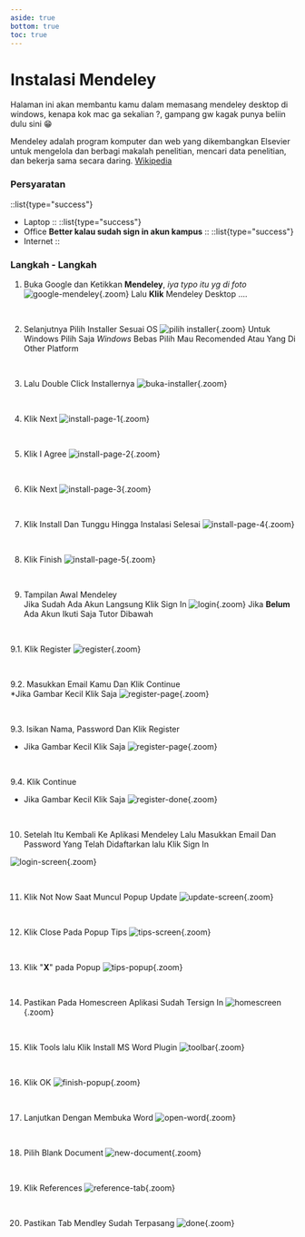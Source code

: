 ```yaml
---
aside: true
bottom: true
toc: true
---
```


# Instalasi Mendeley
Halaman ini akan membantu kamu dalam memasang mendeley desktop di windows, kenapa kok mac ga sekalian ?, gampang gw kagak punya beliin dulu sini 😁

Mendeley adalah program komputer dan web yang dikembangkan Elsevier untuk mengelola dan berbagi makalah penelitian, mencari data penelitian, dan bekerja sama secara daring. [Wikipedia](https://en.wikipedia.org/wiki/Mendeley)

### Persyaratan
::list{type="success"}
- Laptop
::
::list{type="success"}
- Office **Better kalau sudah sign in akun kampus**
::
::list{type="success"}
- Internet
::

### Langkah - Langkah
1. Buka Google dan Ketikkan **Mendeley**, *iya typo itu yg di foto*
![google-mendeley](/instalasi-mendley/1.google-mendeley.png){.zoom}
Lalu **Klik** Mendeley Desktop ....

<br/>

2. Selanjutnya Pilih Installer Sesuai OS
![pilih installer](/instalasi-mendley/2.pilih-installer.png){.zoom}
Untuk Windows Pilih Saja *Windows* Bebas Pilih Mau Recomended Atau Yang Di Other Platform

<br/>

3. Lalu Double Click Installernya
![buka-installer](/instalasi-mendley/3.buka-installer.png){.zoom}

<br/>

4. Klik Next
![install-page-1](/instalasi-mendley/4.install-page-1.png){.zoom}

<br/>

5. Klik I Agree
![install-page-2](/instalasi-mendley/4.install-page-2.png){.zoom}

<br/>

6. Klik Next
![install-page-3](/instalasi-mendley/4.install-page-3.png){.zoom}

<br/>

7. Klik Install Dan Tunggu Hingga Instalasi Selesai
![install-page-4](/instalasi-mendley/4.install-page-4.png){.zoom}

<br/>

8. Klik Finish
![install-page-5](/instalasi-mendley/4.install-page-5.png){.zoom}

<br/>

9. Tampilan Awal Mendeley<br/> 
Jika Sudah Ada Akun Langsung Klik Sign In
![login](/instalasi-mendley/5.login.png){.zoom}
Jika **Belum** Ada Akun Ikuti Saja Tutor Dibawah

<br/>

9.1. Klik Register
![register](/instalasi-mendley/5.1.register.png){.zoom}

<br/>

9.2. Masukkan Email Kamu Dan Klik Continue<br/>
*Jika Gambar Kecil Klik Saja
![register-page](/instalasi-mendley/5.2.register-page.png){.zoom}

<br/>

9.3. Isikan Nama, Password Dan Klik Register<br/>
* Jika Gambar Kecil Klik Saja
![register-page](/instalasi-mendley/5.3.register-page.png){.zoom}

<br/>

9.4. Klik Continue<br/>
* Jika Gambar Kecil Klik Saja
![register-done](/instalasi-mendley/5.4.register-done.png){.zoom}

<br/>

10. Setelah Itu Kembali Ke Aplikasi Mendeley Lalu Masukkan Email Dan Password Yang Telah Didaftarkan lalu Klik Sign In

![login-screen](/instalasi-mendley/5.5.login-screen.png){.zoom}

<br/>

11. Klik Not Now Saat Muncul Popup Update
![update-screen](/instalasi-mendley/6.update-screen.png){.zoom}

<br/>

12. Klik Close Pada Popup Tips
![tips-screen](/instalasi-mendley/7.tips-screen.png){.zoom}

<br/>

13. Klik "**X**" pada Popup
![tips-popup](/instalasi-mendley/8.tips-popup.png){.zoom}

<br/>

14. Pastikan Pada Homescreen Aplikasi Sudah Tersign In
![homescreen](/instalasi-mendley/9.homescreen.png){.zoom}

<br/>

15. Klik Tools lalu Klik Install MS Word Plugin
![toolbar](/instalasi-mendley/10.toolbar.png){.zoom}

<br/>

16. Klik OK
![finish-popup](/instalasi-mendley/11.finish-popup.png){.zoom}

<br/>

17. Lanjutkan Dengan Membuka Word
![open-word](/instalasi-mendley/12.open-word.png){.zoom}

<br/>

18. Pilih Blank Document
![new-document](/instalasi-mendley/13.new-document.png){.zoom}

<br/>

19. Klik References
![reference-tab](/instalasi-mendley/14.reference-tab.png){.zoom}

<br/>

20. Pastikan Tab Mendley Sudah Terpasang
![done](/instalasi-mendley/15.done.png){.zoom}